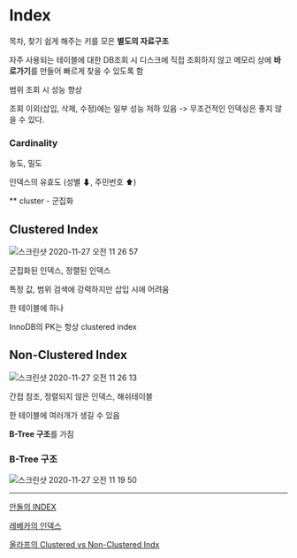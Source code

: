 # Index

목차, 찾기 쉽게 해주는 키를 모은 **별도의 자료구조**

자주 사용되는 테이블에 대한 DB조회 시 디스크에 직접 조회하지 않고 메모리 상에 **바로가기**를 만들어 빠르게 찾을 수 있도록 함

범위 조회 시 성능 향상

조회 이외(삽입, 삭제, 수정)에는 일부 성능 저하 있음 -> 무조건적인 인덱싱은 좋지 않을 수 있다.

### Cardinality

농도, 밀도

인덱스의 유효도 (성별 ⬇, 주민번호 ⬆)

** cluster - 군집화

## Clustered Index

![스크린샷 2020-11-27 오전 11 26 57](https://user-images.githubusercontent.com/45786387/100403919-770bda00-30a3-11eb-9fb9-939b2eb0be1a.png)

군집화된 인덱스, 정렬된 인덱스

특정 값, 범위 검색에 강력하지만 삽입 시에 어려움

한 테이블에 하나

InnoDB의 PK는 항상 clustered index

## Non-Clustered Index

![스크린샷 2020-11-27 오전 11 26 13](https://user-images.githubusercontent.com/45786387/100403882-5e032900-30a3-11eb-89eb-f491378ce6f3.png)

간접 참조, 정렬되지 않은 인덱스, 해쉬테이블

한 테이블에 여러개가 생길 수 있음

**B-Tree 구조**를 가짐

### B-Tree 구조

![스크린샷 2020-11-27 오전 11 19 50](https://user-images.githubusercontent.com/45786387/100403527-7c1c5980-30a2-11eb-8b10-7fe3210d0649.png)

---

[안돌의 INDEX](https://www.youtube.com/watch?v=NkZ6r6z2pBg&list=PLgXGHBqgT2TvpJ_p9L_yZKPifgdBOzdVH&index=77&ab_channel=%EC%9A%B0%EC%95%84%ED%95%9CTech)

[레베카의 인덱스](https://www.youtube.com/watch?v=9ZXIoh9PtwY&list=PLgXGHBqgT2TvpJ_p9L_yZKPifgdBOzdVH&index=24&ab_channel=%EC%9A%B0%EC%95%84%ED%95%9CTech)

[올라프의 Clustered vs Non-Clustered Indx](https://www.youtube.com/watch?v=js4y5VDknfA&list=PLgXGHBqgT2TvpJ_p9L_yZKPifgdBOzdVH&index=56&ab_channel=%EC%9A%B0%EC%95%84%ED%95%9CTech)